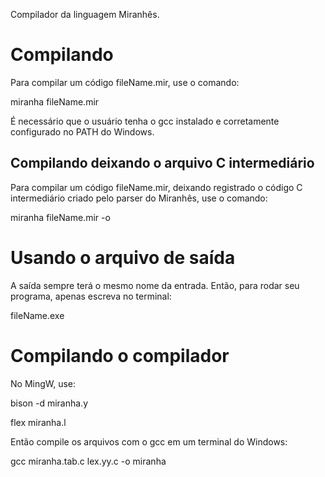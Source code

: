 Compilador da linguagem Miranhês.

# Compilando
Para compilar um código fileName.mir, use o comando:

miranha fileName.mir

É necessário que o usuário tenha o gcc instalado e corretamente configurado no PATH do Windows.

## Compilando deixando o arquivo C intermediário
Para compilar um código fileName.mir, deixando registrado o código C intermediário criado pelo parser do Miranhês, use o comando:

miranha fileName.mir -o

# Usando o arquivo de saída
A saída sempre terá o mesmo nome da entrada. Então, para rodar seu programa, apenas escreva no terminal:

fileName.exe

# Compilando o compilador
No MingW, use:

bison -d miranha.y

flex miranha.l

Então compile os arquivos com o gcc em um terminal do Windows:

gcc miranha.tab.c lex.yy.c -o miranha
